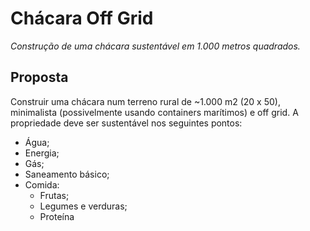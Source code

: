 # Chácara Off Grid

*Construção de uma chácara sustentável em 1.000 metros quadrados.*


## Proposta

Construir uma chácara num terreno rural de ~1.000 m2 (20 x 50), minimalista (possivelmente usando containers marítimos) e off grid. A propriedade deve ser sustentável nos seguintes pontos:

- Água;
- Energia;
- Gás;
- Saneamento básico;
- Comida:
    - Frutas;
    - Legumes e verduras;
    - Proteína
